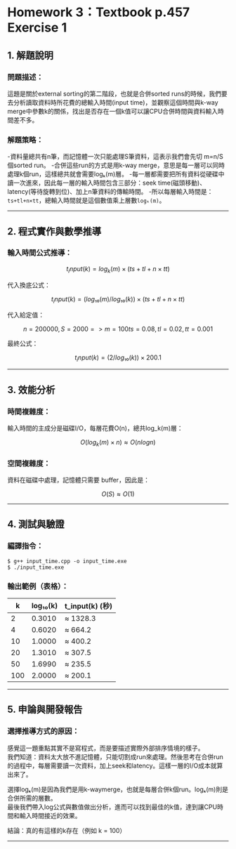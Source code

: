# Homework 3：Textbook p.457 Exercise 1

## 1. 解題說明

### 問題描述：
這題是關於external sorting的第二階段，也就是合併sorted runs的時候，我們要去分析讀取資料時所花費的總輸入時間(input time)，並觀察這個時間與k-way merge中參數k的關係，找出是否存在一個k值可以讓CPU合併時間與資料輸入時間差不多。

### 解題策略：
-資料量總共有n筆，而記憶體一次只能處理S筆資料，這表示我們會先切 m=n/S個sorted run。
-合併這些run的方式是用k-way merge，意思是每一層可以同時處理k個run，這樣總共就會需要logₖ(m)層。
-每一層都需要把所有資料從硬碟中讀一次進來，因此每一層的輸入時間包含三部分：seek time(磁頭移動)、latency(等待旋轉到位)、加上n筆資料的傳輸時間。
-所以每層輸入時間是：`ts+tl+n×tt`，總輸入時間就是這個數值乘上層數`logₖ(m)`。

---

## 2. 程式實作與數學推導

### 輸入時間公式推導：
```math
t_input(k)=log_k(m)×(ts+tl+n×tt)
```
代入換底公式：
```math
t_input(k)=(log₁₀(m)/log₁₀(k))×(ts+tl+n×tt)
```
代入給定值：
```math
n=200000,S=2000=>m=100
ts=0.08,tl=0.02,tt=0.001
```
最終公式：
```math
t_input(k)=(2/log₁₀(k))×200.1
```

---

## 3. 效能分析

### 時間複雜度：
輸入時間的主成分是磁碟I/O，每層花費O(n)，總共log_k(m)層：
```math
O(log_k(m)× n)≈O(nlogn)
```

### 空間複雜度：
資料在磁碟中處理，記憶體只需要 buffer，因此是：
```math
O(S)≈O(1)
```

---

## 4. 測試與驗證

### 編譯指令：
```shell
$ g++ input_time.cpp -o input_time.exe
$ ./input_time.exe
```

### 輸出範例（表格）：

| k | log₁₀(k)  | t_input(k) (秒) |
|---|----------|-----------------|
| 2 | 0.3010   | ≈ 1328.3        |
| 4 | 0.6020   | ≈ 664.2         |
|10 | 1.0000   | ≈ 400.2         |
|20 | 1.3010   | ≈ 307.5         |
|50 | 1.6990   | ≈ 235.5         |
|100| 2.0000   | ≈ 200.1         |

---

## 5. 申論與開發報告

### 選擇推導方式的原因：

感覺這一題重點其實不是寫程式，而是要描述實際外部排序情境的樣子。  
我們知道：資料太大放不進記憶體，只能切割成run來處理。然後思考在合併run的過程中，每層需要讀一次資料，加上seek和latency。這樣一層的I/O成本就算出來了。

選擇logₖ(m)是因為我們是用k-waymerge，也就是每層合併k個run。logₖ(m)則是合併所需的層數。  
最後我們帶入log公式與數值做出分析，進而可以找到最佳的k值，達到讓CPU時間和輸入時間接近的效果。

結論：真的有這樣的k存在（例如 k = 100）

---